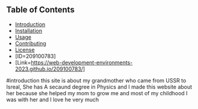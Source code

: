 ## Table of Contents

- [Introduction](#introduction)
- [Installation](#installation)
- [Usage](#usage)
- [Contributing](#contributing)
- [License](#license)
- [ID=209100783]
- [Link=https://web-development-environments-2023.github.io/209100783/]

#introduction
this site is about my grandmother who came from USSR to Isreal, She has A secaund degree in Physics and 
I made this website about her because she helped my mom to grow me and most of my childhood I was with her and I love he very much 
